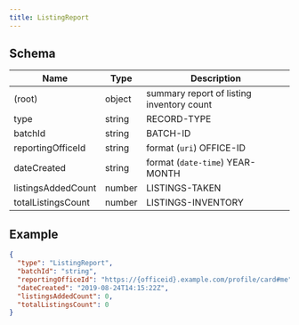 ```yaml
---
title: ListingReport
---
```

## Schema

| Name | Type | Description |
|---|---|---|
| (root) | object | summary report of listing inventory count |
| type | string | RECORD-TYPE |
| batchId | string | BATCH-ID |
| reportingOfficeId | string | format (`uri`) OFFICE-ID |
| dateCreated | string | format (`date-time`) YEAR-MONTH |
| listingsAddedCount | number | LISTINGS-TAKEN |
| totalListingsCount | number | LISTINGS-INVENTORY |

## Example



```json
{
  "type": "ListingReport",
  "batchId": "string",
  "reportingOfficeId": "https://{officeid}.example.com/profile/card#me",
  "dateCreated": "2019-08-24T14:15:22Z",
  "listingsAddedCount": 0,
  "totalListingsCount": 0
}
```

